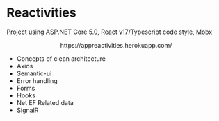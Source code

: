 # Reactivities

Project using ASP.NET Core 5.0, React v17/Typescript code style, Mobx

<center>https://appreactivities.herokuapp.com/</center>

* Concepts of clean architecture
* Axios
* Semantic-ui
* Error handling
* Forms
* Hooks
* Net EF Related data
* SignalR
